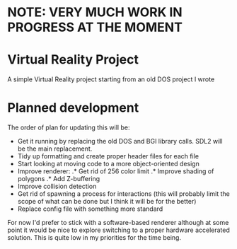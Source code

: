 # NOTE: VERY MUCH WORK IN PROGRESS AT THE MOMENT

# Virtual Reality Project

A simple Virtual Reality project starting from an old DOS project I wrote

# Planned development

The order of plan for updating this will be:
* Get it running by replacing the old DOS and BGI library calls. SDL2 will be the main replacement.
* Tidy up formatting and create proper header files for each file
* Start looking at moving code to a more object-oriented design
* Improve renderer:
.* Get rid of 256 color limit
.* Improve shading of polygons
.* Add Z-buffering
* Improve collision detection
* Get rid of spawning a process for interactions (this will probably limit the scope of what can be done but I think it will be for the better)
* Replace config file with something more standard

For now I'd prefer to stick with a software-based renderer although at some point it would be nice to explore switching to a proper hardware accelerated solution. This is quite low in my priorities for the time being.
